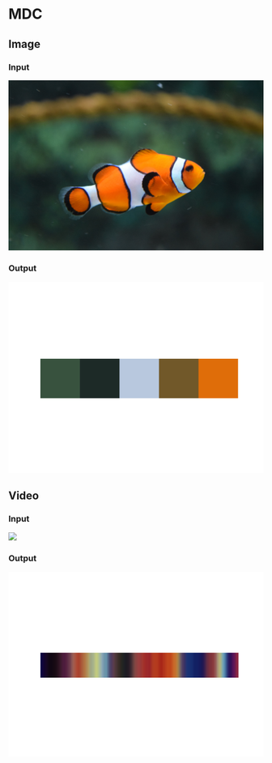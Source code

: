 # MDC
## Image
### Input
![](fish.jpg)
### Output
![](palette.png)
## Video 
### Input
![](https://www.youtube.com/watch?v=b005iHf8Z3g)
### Output
![](video.png)
